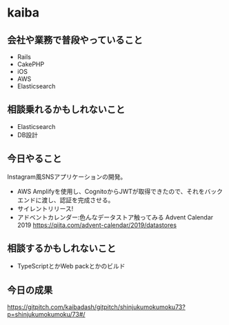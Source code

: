 # kaiba

## 会社や業務で普段やっていること

- Rails
- CakePHP
- iOS
- AWS
- Elasticsearch

## 相談乗れるかもしれないこと

- Elasticsearch
- DB設計

## 今日やること

Instagram風SNSアプリケーションの開発。

- AWS Amplifyを使用し、CognitoからJWTが取得できたので、それをバックエンドに渡し、認証を完成させる。
- サイレントリリース!
- アドベントカレンダー:色んなデータストア触ってみる Advent Calendar 2019 https://qiita.com/advent-calendar/2019/datastores

## 相談するかもしれないこと

- TypeScriptとかWeb packとかのビルド

## 今日の成果

https://gitpitch.com/kaibadash/gitpitch/shinjukumokumoku73?p=shinjukumokumoku/73#/



